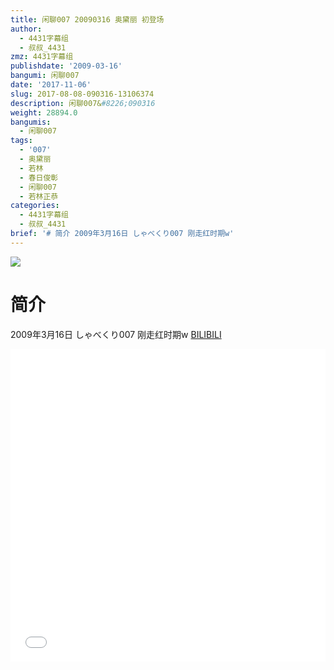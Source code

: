 ```yaml
---
title: 闲聊007 20090316 奥黛丽 初登场
author:
  - 4431字幕组
  - 叔叔_4431
zmz: 4431字幕组
publishdate: '2009-03-16'
bangumi: 闲聊007
date: '2017-11-06'
slug: 2017-08-08-090316-13106374
description: 闲聊007&#8226;090316
weight: 28894.0
bangumis:
  - 闲聊007
tags:
  - '007'
  - 奥黛丽
  - 若林
  - 春日俊彰
  - 闲聊007
  - 若林正恭
categories:
  - 4431字幕组
  - 叔叔_4431
brief: '# 简介 2009年3月16日 しゃべくり007 刚走红时期w'
---
```

![](https://i.imgur.com/fASmV7f.png)
# 简介  
2009年3月16日 しゃべくり007
刚走红时期w
  [BILIBILI](https://www.bilibili.com/video/av13106374/)

  <iframe src="//www.bilibili.com/blackboard/player.html?aid=13106374" width="100%" height="500" frameborder="0" allowfullscreen="allowfullscreen"></iframe>

